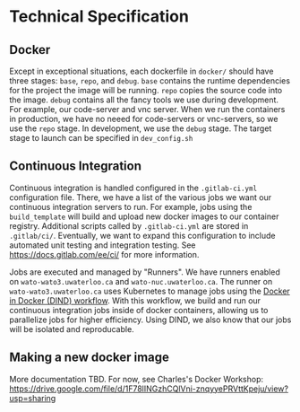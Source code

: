 
# Technical Specification

## Docker

Except in exceptional situations, each dockerfile in `docker/` should have three stages: `base`, `repo`, and `debug`. `base` contains the runtime dependencies for the project the image will be running. `repo` copies the source code into the image. `debug` contains all the fancy tools we use during development. For example, our code-server and vnc server. When we run the containers in production, we have no neeed for code-servers or vnc-servers, so we use the `repo` stage. In development, we use the `debug` stage. The target stage to launch can be specified in `dev_config.sh`

## Continuous Integration

Continuous integration is handled configured in the `.gitlab-ci.yml` configuration file. There, we have a list of the various jobs we want our continuous integration servers to run. For example, jobs using the `build_template` will build and upload new docker images to our container registry. Additional scripts called by `.gitlab-ci.yml` are stored in `.gitlab/ci/`. Eventually, we want to expand this configuration to include automated unit testing and integration testing. See https://docs.gitlab.com/ee/ci/ for more information.

Jobs are executed and managed by "Runners". We have runners enabled on `wato-wato3.uwaterloo.ca` and `wato-nuc.uwaterloo.ca`. The runner on `wato-wato3.uwaterloo.ca` uses Kubernetes to manage jobs using the [Docker in Docker (DIND) workflow](https://docs.gitlab.com/ee/ci/docker/using_docker_build.html#use-the-docker-executor-with-the-docker-image-docker-in-docker). With this workflow, we build and run our continuous integration jobs inside of docker 
containers, allowing us to parallelize jobs for higher efficiency. Using DIND, we also know that our jobs will be isolated and reproducable.

## Making a new docker image

More documentation TBD. For now, see Charles's Docker Workshop: https://drive.google.com/file/d/1F78lINGzhCQlVni-znqyyePRVttKpeju/view?usp=sharing 
